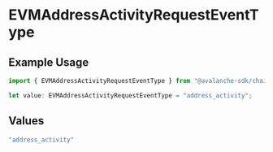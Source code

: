 # EVMAddressActivityRequestEventType

## Example Usage

```typescript
import { EVMAddressActivityRequestEventType } from "@avalanche-sdk/chainkit/models/components";

let value: EVMAddressActivityRequestEventType = "address_activity";
```

## Values

```typescript
"address_activity"
```